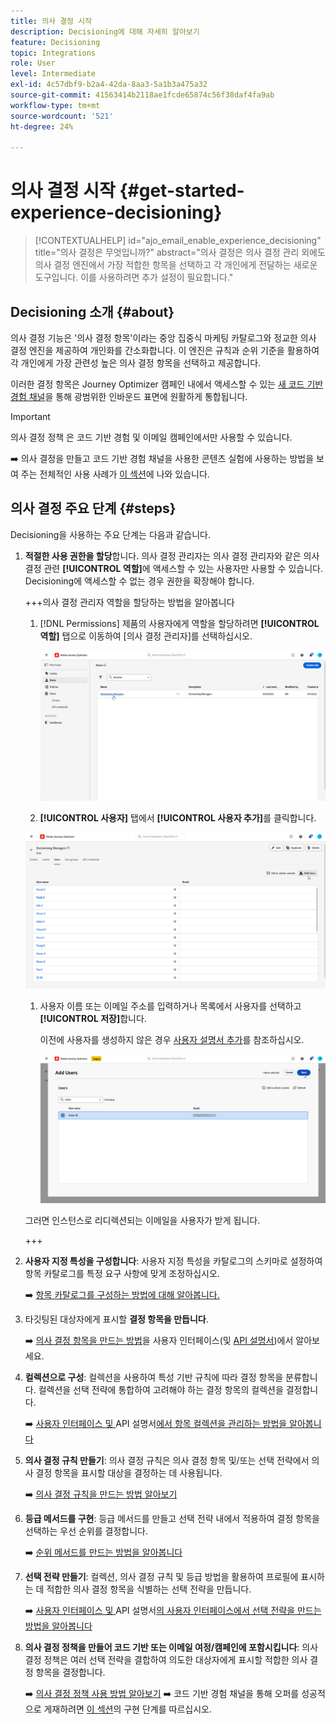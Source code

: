 ```yaml
---
title: 의사 결정 시작
description: Decisioning에 대해 자세히 알아보기
feature: Decisioning
topic: Integrations
role: User
level: Intermediate
exl-id: 4c57dbf9-b2a4-42da-8aa3-5a1b3a475a32
source-git-commit: 41563414b2118ae1fcde65874c56f38daf4fa9ab
workflow-type: tm+mt
source-wordcount: '521'
ht-degree: 24%

---
```


# 의사 결정 시작 {#get-started-experience-decisioning}

>[!CONTEXTUALHELP]
>id="ajo_email_enable_experience_decisioning"
>title="의사 결정은 무엇입니까?"
>abstract="의사 결정은 의사 결정 관리 외에도 의사 결정 엔진에서 가장 적합한 항목을 선택하고 각 개인에게 전달하는 새로운 도구입니다. 이를 사용하려면 추가 설정이 필요합니다."

## Decisioning 소개 {#about}

의사 결정 기능은 &#39;의사 결정 항목&#39;이라는 중앙 집중식 마케팅 카탈로그와 정교한 의사 결정 엔진을 제공하여 개인화를 간소화합니다. 이 엔진은 규칙과 순위 기준을 활용하여 각 개인에게 가장 관련성 높은 의사 결정 항목을 선택하고 제공합니다.

이러한 결정 항목은 Journey Optimizer 캠페인 내에서 액세스할 수 있는 [새 코드 기반 경험 채널](../code-based/get-started-code-based.md)을 통해 광범위한 인바운드 표면에 원활하게 통합됩니다.

>[!IMPORTANT]
>
>의사 결정 정책 은 코드 기반 경험 및 이메일 캠페인에서만 사용할 수 있습니다.

➡️ 의사 결정을 만들고 코드 기반 경험 채널을 사용한 콘텐츠 실험에 사용하는 방법을 보여 주는 전체적인 사용 사례가 [이 섹션](experience-decisioning-uc.md)에 나와 있습니다.

## 의사 결정 주요 단계 {#steps}

Decisioning을 사용하는 주요 단계는 다음과 같습니다.

1. **적절한 사용 권한을 할당**&#x200B;합니다. 의사 결정 관리자는 의사 결정 관리자와 같은 의사 결정 관련 **[!UICONTROL 역할]**&#x200B;에 액세스할 수 있는 사용자만 사용할 수 있습니다. Decisioning에 액세스할 수 없는 경우 권한을 확장해야 합니다.

   +++의사 결정 관리자 역할을 할당하는 방법을 알아봅니다

   1. [!DNL Permissions] 제품의 사용자에게 역할을 할당하려면 **[!UICONTROL 역할]** 탭으로 이동하여 [의사 결정 관리자]를 선택하십시오.

      ![](assets/decision_permission_1.png)

   1.  **[!UICONTROL 사용자]** 탭에서 **[!UICONTROL 사용자 추가]**&#x200B;를 클릭합니다.

      ![](assets/decision_permission_2.png)

   1. 사용자 이름 또는 이메일 주소를 입력하거나 목록에서 사용자를 선택하고 **[!UICONTROL 저장]**&#x200B;합니다.

      이전에 사용자를 생성하지 않은 경우 [사용자 설명서 추가](https://experienceleague.adobe.com/ko/docs/experience-platform/access-control/ui/users)를 참조하십시오.

      ![](assets/decision_permission_3.png)

   그러면 인스턴스로 리디렉션되는 이메일을 사용자가 받게 됩니다.

   +++

1. **사용자 지정 특성을 구성합니다**: 사용자 지정 특성을 카탈로그의 스키마로 설정하여 항목 카탈로그를 특정 요구 사항에 맞게 조정하십시오.

   ➡️ [항목 카탈로그를 구성하는 방법에 대해 알아봅니다.](catalogs.md)

1. 타깃팅된 대상자에게 표시할 **결정 항목을 만듭니다**.

   ➡️ [의사 결정 항목을 만드는 방법](items.md)을 사용자 인터페이스(및 [API 설명서](api-reference/decisions-items/create.md))에서 알아보세요.

1. **컬렉션으로 구성**: 컬렉션을 사용하여 특성 기반 규칙에 따라 결정 항목을 분류합니다. 컬렉션을 선택 전략에 통합하여 고려해야 하는 결정 항목의 컬렉션을 결정합니다.

   ➡️ [사용자 인터페이스 및 ](collections.md)API 설명서[에서 항목 컬렉션을 관리하는 방법을 알아봅니다](api-reference/items-collections/create.md)

1. **의사 결정 규칙 만들기**: 의사 결정 규칙은 의사 결정 항목 및/또는 선택 전략에서 의사 결정 항목을 표시할 대상을 결정하는 데 사용됩니다.

   ➡️ [의사 결정 규칙을 만드는 방법 알아보기](rules.md)

1. **등급 메서드를 구현**: 등급 메서드를 만들고 선택 전략 내에서 적용하여 결정 항목을 선택하는 우선 순위를 결정합니다.

   ➡️ [순위 메서드를 만드는 방법을 알아봅니다](ranking/ranking.md)

1. **선택 전략 만들기**: 컬렉션, 의사 결정 규칙 및 등급 방법을 활용하여 프로필에 표시하는 데 적합한 의사 결정 항목을 식별하는 선택 전략을 만듭니다.

   ➡️ [사용자 인터페이스 및 ](selection-strategies.md)API 설명서[의 사용자 인터페이스에서 선택 전략을 만드는 방법을 알아봅니다](api-reference/selection-strategies/create.md)

1. **의사 결정 정책을 만들어 코드 기반 또는 이메일 여정/캠페인에 포함시킵니다**: 의사 결정 정책은 여러 선택 전략을 결합하여 의도한 대상자에게 표시할 적합한 의사 결정 항목을 결정합니다.

   ➡️ [의사 결정 정책 사용 방법 알아보기](create-decision.md)
➡️ 코드 기반 경험 채널을 통해 오퍼를 성공적으로 게재하려면 [이 섹션](../code-based/code-based-implementation-samples.md)의 구현 단계를 따르십시오.


